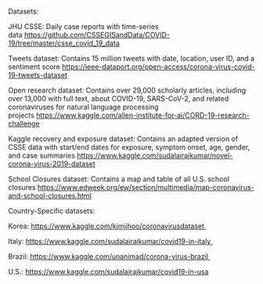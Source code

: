 Datasets:

JHU CSSE: Daily case reports with time-series data https://github.com/CSSEGISandData/COVID-19/tree/master/csse_covid_19_data

Tweets dataset: Contains 15 million tweets with date, location, user ID, and a sentiment score https://ieee-dataport.org/open-access/corona-virus-covid-19-tweets-dataset

Open research dataset: Contains over 29,000 scholarly articles, including over 13,000 with full text, about COVID-19, SARS-CoV-2, and related coronaviruses for natural language processing projects https://www.kaggle.com/allen-institute-for-ai/CORD-19-research-challenge

Kaggle recovery and exposure dataset: Contains an adapted version of CSSE data with start/end dates for exposure, symptom onset, age, gender, and case summaries https://www.kaggle.com/sudalairajkumar/novel-corona-virus-2019-dataset

School Closures dataset: Contains a map and table of all U.S. school closures https://www.edweek.org/ew/section/multimedia/map-coronavirus-and-school-closures.html

Country-Specific datasets:

Korea: https://www.kaggle.com/kimjihoo/coronavirusdataset 

Italy: https://www.kaggle.com/sudalairajkumar/covid19-in-italy 

Brazil: https://www.kaggle.com/unanimad/corona-virus-brazil 

U.S.: https://www.kaggle.com/sudalairajkumar/covid19-in-usa
